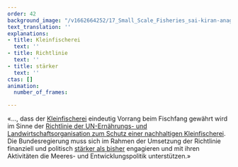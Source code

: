 ```yaml
---
order: 42
background_image: "/v1662664252/17_Small_Scale_Fisheries_sai-kiran-anagani-unsplash_uoejbc_mk6pur.jpg"
text_translation: ''
explanations:
- title: Kleinfischerei
  text: ''
- title: Richtlinie
  text: ''
- title: stärker
  text: ''
ctas: []
animation:
  number_of_frames: 

---
```

«…, dass der [Kleinfischerei](# "Kleinfischerei") eindeutig Vorrang beim Fischfang gewährt wird im Sinne der [Richtlinie der UN-Ernährungs- und Landwirtschaftsorganisation zum Schutz einer nachhaltigen Kleinfischerei](# "Richtlinie"). Die Bundesregierung muss sich im Rahmen der Umsetzung der Richtlinie finanziell und politisch [stärker als bisher](# "stärker") engagieren und mit ihren Aktivitäten die Meeres- und Entwicklungspolitik unterstützen.»
